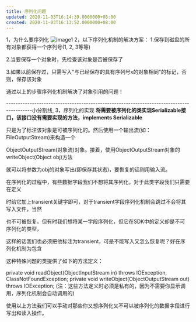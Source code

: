 ```yaml
---
title: 序列化问题
updated: 2020-11-03T16:14:39.0000000+08:00
created: 2020-11-03T16:13:52.0000000+08:00
---
```


1，为什么要序列化
![image1](../../../assets/75eb7f86b45f4f2296bbe8da46593cea.png)
2，以下序列化机制的解决方案：
1.保存到磁盘的所有对象都获得一个序列号(1, 2, 3等等)

2.当要保存一个对象时，先检查该对象是否被保存了

3.如果以前保存过，只需写入"与已经保存的具有序列号x的对象相同"的标记，否则，保存该对象

通过以上的步骤序列化机制解决了对象引用的问题！

-----------------------------------------------------------------------------------------小分割线,
3，序列化的实现
**将需要被序列化的类实现Serializable接口，该接口没有需要实现的方法，implements Serializable**

只是为了标注该对象是可被序列化的。然后使用一个输出流(如：FileOutputStream)来构造一个

ObjectOutputStream(对象流)对象。接着，使用ObjectOutputStream对象的writeObject(Object obj)方法

就可以将参数为obj的对象写出(即保存其状态)，要恢复的话则用输入流。

在序列化的过程中，有些数据字段我们不想将其序列化，对于此类字段我们只需要在定义

时给它加上transient关键字即可，对于transient字段序列化机制会跳过不会将其写入文件，当然

也不可被恢复。但有时我们想将某一字段序列化，但它在SDK中的定义却是不可序列化的类型，

这样的话我们也必须把他标注为transient，可是不能写入又怎么恢复呢？好在序列化机制为包含

这种特殊问题的类提供了如下的方法定义：

private void readObject(ObjectInputStream in) throws
IOException, ClassNotFoundException;
private void writeObject(ObjectOutputStream out) throws
IOException;
(注：这些方法定义时必须是私有的，因为不需要你显示调用，序列化机制会自动调用的)

使用以上方法我们可以手动对那些你又想序列化又不可以被序列化的数据字段进行写出和读入操作。
